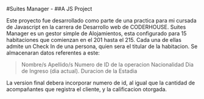 #Suites Manager - 
##A JS Project

Este proyecto fue desarrollado como parte de una practica para mi cursada de Javascript en la carrera de Desarrollo
web de CODERHOUSE.
Suites Manager es un gestor simple de Alojamientos, esta configurado para 15 habitaciones que comienzan en el 201 hasta el 215. Cada una de ellas admite un Check In de una persona, quien sera el titular de la habitacion. Se almacenaran datos referentes a este:
>Nombre/s
>Apellido/s
>Numero de ID de la operacion
>Nacionalidad
>Dia de Ingreso (dia actual).
>Duracion de la Estadia


La version final debera incorporar numero de id, al igual que la cantidad de acompañantes que registra el cliente, y la calificacion otorgada.


